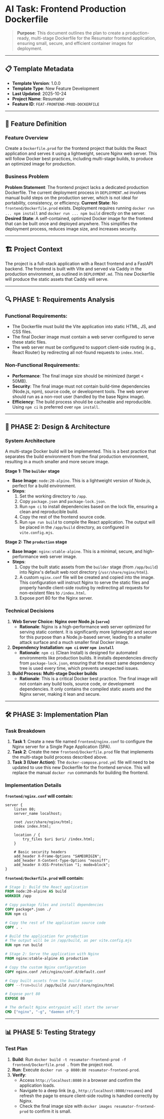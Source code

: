 # AI Task: Frontend Production Dockerfile

> **Purpose**: This document outlines the plan to create a production-ready, multi-stage Dockerfile for the Resumator frontend application, ensuring small, secure, and efficient container images for deployment.

---

## 📋 Template Metadata

- **Template Version**: 1.0.0
- **Template Type**: New Feature Development
- **Last Updated**: 2025-10-24
- **Project Name**: Resumator
- **Feature ID**: `FEAT-FRONTEND-PROD-DOCKERFILE`

---

## 🎯 Feature Definition

### Feature Overview
Create a `Dockerfile.prod` for the frontend project that builds the React application and serves it using a lightweight, secure Nginx web server. This will follow Docker best practices, including multi-stage builds, to produce an optimized image for production.

### Business Problem
**Problem Statement**: The frontend project lacks a dedicated production Dockerfile. The current deployment process in `DEPLOYMENT.md` involves manual build steps on the production server, which is not ideal for portability, consistency, or efficiency.
**Current State**: No `frontend/Dockerfile.prod` exists. Deployment requires running `docker run ... npm install` and `docker run ... npm build` directly on the server.
**Desired State**: A self-contained, optimized Docker image for the frontend that can be built once and deployed anywhere. This simplifies the deployment process, reduces image size, and increases security.

---

## 🏗️ Project Context

The project is a full-stack application with a React frontend and a FastAPI backend. The frontend is built with Vite and served via Caddy in the production environment, as outlined in `DEPLOYMENT.md`. This new Dockerfile will produce the static assets that Caddy will serve.

---

## 🔍 PHASE 1: Requirements Analysis

### Functional Requirements:
- The Dockerfile must build the Vite application into static HTML, JS, and CSS files.
- The final Docker image must contain a web server configured to serve these static files.
- The web server must be configured to support client-side routing (e.g., React Router) by redirecting all not-found requests to `index.html`.

### Non-Functional Requirements:
- **Performance**: The final image size should be minimized (target < 50MB).
- **Security**: The final image must not contain build-time dependencies (Node.js, npm), source code, or development tools. The web server should run as a non-root user (handled by the base Nginx image).
- **Efficiency**: The build process should be cacheable and reproducible. Using `npm ci` is preferred over `npm install`.

---

## 🎨 PHASE 2: Design & Architecture

### System Architecture
A multi-stage Docker build will be implemented. This is a best practice that separates the build environment from the final production environment, resulting in a much smaller and more secure image.

**Stage 1: The `builder` stage**
- **Base Image**: `node:20-alpine`. This is a lightweight version of Node.js, perfect for a build environment.
- **Steps**:
    1.  Set the working directory to `/app`.
    2.  Copy `package.json` and `package-lock.json`.
    3.  Run `npm ci` to install dependencies based on the lock file, ensuring a clean and reproducible build.
    4.  Copy the rest of the frontend source code.
    5.  Run `npm run build` to compile the React application. The output will be placed in the `/app/build` directory, as configured in `vite.config.mjs`.

**Stage 2: The `production` stage**
- **Base Image**: `nginx:stable-alpine`. This is a minimal, secure, and high-performance web server image.
- **Steps**:
    1.  Copy the built static assets from the `builder` stage (from `/app/build`) into Nginx's default web root directory (`/usr/share/nginx/html`).
    2.  A custom `nginx.conf` file will be created and copied into the image. This configuration will instruct Nginx to serve the static files and properly handle client-side routing by redirecting all requests for non-existent files to `/index.html`.
    3.  Expose port 80 for the Nginx server.

### Technical Decisions
1.  **Web Server Choice: Nginx over Node.js (`serve`)**
    - **Rationale**: Nginx is a high-performance web server optimized for serving static content. It is significantly more lightweight and secure for this purpose than a Node.js-based server, leading to a smaller attack surface and a much smaller final Docker image.
2.  **Dependency Installation: `npm ci` over `npm install`**
    - **Rationale**: `npm ci` (Clean Install) is designed for automated environments like production builds. It installs dependencies directly from `package-lock.json`, ensuring that the exact same dependency tree is used every time, which prevents unexpected issues.
3.  **Build Process: Multi-stage Docker builds**
    - **Rationale**: This is a critical Docker best practice. The final image will not contain any build tools, source code, or development dependencies. It only contains the compiled static assets and the Nginx server, making it lean and secure.

---

## 🛠️ PHASE 3: Implementation Plan

### Task Breakdown
1.  **Task 1**: Create a new file named `frontend/nginx.conf` to configure the Nginx server for a Single Page Application (SPA).
2.  **Task 2**: Create the new `frontend/Dockerfile.prod` file that implements the multi-stage build process described above.
3.  **Task 3 (User Action)**: The `docker-compose.prod.yml` file will need to be updated to use this new Dockerfile for the frontend service. This will replace the manual `docker run` commands for building the frontend.

### Implementation Details

**`frontend/nginx.conf` will contain:**
```nginx
server {
    listen 80;
    server_name localhost;

    root /usr/share/nginx/html;
    index index.html;

    location / {
        try_files $uri $uri/ /index.html;
    }

    # Basic security headers
    add_header X-Frame-Options "SAMEORIGIN";
    add_header X-Content-Type-Options "nosniff";
    add_header X-XSS-Protection "1; mode=block";
}
```

**`frontend/Dockerfile.prod` will contain:**
```dockerfile
# Stage 1: Build the React application
FROM node:20-alpine AS build
WORKDIR /app

# Copy package files and install dependencies
COPY package*.json ./
RUN npm ci

# Copy the rest of the application source code
COPY . .

# Build the application for production
# The output will be in /app/build, as per vite.config.mjs
RUN npm run build

# Stage 2: Serve the application with Nginx
FROM nginx:stable-alpine AS production

# Copy the custom Nginx configuration
COPY nginx.conf /etc/nginx/conf.d/default.conf

# Copy built assets from the build stage
COPY --from=build /app/build /usr/share/nginx/html

# Expose port 80
EXPOSE 80

# The default Nginx entrypoint will start the server
CMD ["nginx", "-g", "daemon off;"]
```

---

## 📊 PHASE 5: Testing Strategy

### Test Plan
1.  **Build**: Run `docker build -t resumator-frontend-prod -f frontend/Dockerfile.prod .` from the project root.
2.  **Run**: Execute `docker run -p 8080:80 resumator-frontend-prod`.
3.  **Verify**:
    - Access `http://localhost:8080` in a browser and confirm the application loads.
    - Navigate to a deep link (e.g., `http://localhost:8080/resumes`) and refresh the page to ensure client-side routing is handled correctly by Nginx.
    - Check the final image size with `docker images resumator-frontend-prod` to confirm it is small.

